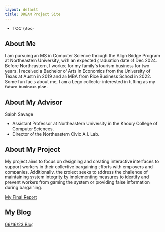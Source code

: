 ```yaml
---
layout: default
title: DREAM Project Site
---
```


* TOC
{:toc}

## About Me

I am pursuing an MS in Computer Science through the Align Bridge Program at Northeastern University, with an expected graduation date of Dec 2024. Before Northeastern, I worked for my family's tourism business for two years. I received a Bachelor of Arts in Economics from the University of Texas at Austin in 2019 and an MBA from Rice Business School in 2022. Some fun facts about me, I am a Lego collector interested in tufting as my future business plan.

## About My Advisor

[Saiph Savage](http://www.saiph.org/)
- Assistant Professor at Northeastern University in the Khoury College of Computer Sciences.
- Director of the Northeastern Civic A.I. Lab.

## About My Project

My project aims to focus on designing and creating interactive interfaces to support workers in their collective bargaining efforts with employers and companies. Additionally, the project seeks to address the challenge of maintaining system integrity by implementing measures to identify and prevent workers from gaming the system or providing false information during bargaining.

[My Final Report](files/finalreport.pdf)

## My Blog

[06/16/23 Blog](https://docs.google.com/document/d/1HL8EGqQeaO4lpn1cmrAZbx11gocllXPmTj9yJBimKXY/edit?usp=sharing)
